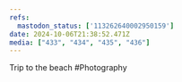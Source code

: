 ```yaml
---
refs:
  mastodon_status: ['113262640002950159']
date: 2024-10-06T21:38:52.471Z
media: ["433", "434", "435", "436"]
---
```


Trip to the beach #Photography

